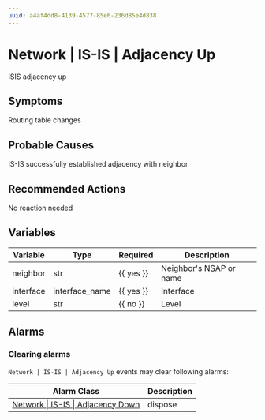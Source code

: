 ```yaml
---
uuid: a4af4dd8-4139-4577-85e6-236d85e4d838
---
```

# Network | IS-IS | Adjacency Up

ISIS adjacency up

## Symptoms

Routing table changes

## Probable Causes

IS-IS successfully established adjacency with neighbor

## Recommended Actions

No reaction needed

## Variables

| Variable  | Type           | Required  | Description             |
| --------- | -------------- | --------- | ----------------------- |
| neighbor  | str            | {{ yes }} | Neighbor's NSAP or name |
| interface | interface_name | {{ yes }} | Interface               |
| level     | str            | {{ no }}  | Level                   |

## Alarms

### Clearing alarms

`Network | IS-IS | Adjacency Up` events may clear following alarms:

| Alarm Class                                                                                            | Description |
| ------------------------------------------------------------------------------------------------------ | ----------- |
| [Network \| IS-IS \| Adjacency Down](../../../alarm-classes-reference/network/is-is/adjacency-down.md) | dispose     |
